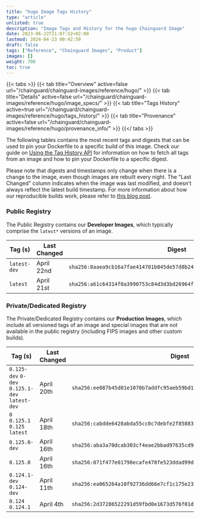 ```yaml
---
title: "hugo Image Tags History"
type: "article"
unlisted: true
description: "Image Tags and History for the hugo Chainguard Image"
date: 2023-06-22T11:07:52+02:00
lastmod: 2024-04-23 00:42:59
draft: false
tags: ["Reference", "Chainguard Images", "Product"]
images: []
weight: 700
toc: true
---
```


{{< tabs >}}
{{< tab title="Overview" active=false url="/chainguard/chainguard-images/reference/hugo/" >}}
{{< tab title="Details" active=false url="/chainguard/chainguard-images/reference/hugo/image_specs/" >}}
{{< tab title="Tags History" active=true url="/chainguard/chainguard-images/reference/hugo/tags_history/" >}}
{{< tab title="Provenance" active=false url="/chainguard/chainguard-images/reference/hugo/provenance_info/" >}}
{{</ tabs >}}

The following tables contains the most recent tags and digests that can be used to pin your Dockerfile to a specific build of this image. Check our guide on [Using the Tag History API](/chainguard/chainguard-images/using-the-tag-history-api/) for information on how to fetch all tags from an image and how to pin your Dockerfile to a specific digest.

Please note that digests and timestamps only change when there is a change to the image, even though images are rebuilt every night. The "Last Changed" column indicates when the image was last modified, and doesn't always reflect the latest build timestamp. For more information about how our reproducible builds work, please refer to [this blog post](https://www.chainguard.dev/unchained/reproducing-chainguards-reproducible-image-builds).

### Public Registry
The Public Registry contains our **Developer Images**, which typically comprise the `latest*` versions of an image.

| Tag (s)       | Last Changed | Digest                                                                    |
|---------------|--------------|---------------------------------------------------------------------------|
|  `latest-dev` | April 22nd   | `sha256:8aaea9cb16a7fae414701b845de57d8b24be1acb5dec56d259789b0927671a18` |
|  `latest`     | April 21st   | `sha256:a61c64314f0a3990753c84d3d3bd26964f9e72645031f4dc0b4b4dcec69b8fb1` |


### Private/Dedicated Registry
The Private/Dedicated Registry contains our **Production Images**, which include all versioned tags of an image and special images that are not available in the public registry (including FIPS images and other custom builds).

| Tag (s)                                         | Last Changed | Digest                                                                    |
|-------------------------------------------------|--------------|---------------------------------------------------------------------------|
|  `0.125-dev` `0-dev` `0.125.1-dev` `latest-dev` | April 20th   | `sha256:ee087b45d01e1070b7addfc95aeb59bd18ca0f652eaaf2b28735b3ba38ca9f7d` |
|  `0` `0.125.1` `0.125` `latest`                 | April 18th   | `sha256:cabdde6428abda55cc0c7debfe2f85883e05a9d797a4181c071d658ced8fcfac` |
|  `0.125.0-dev`                                  | April 16th   | `sha256:aba3a70dcab303cf4eae2bbad97635cd96940c105e4cace7577c98064100ea2b` |
|  `0.125.0`                                      | April 16th   | `sha256:071f477e01798ecafe478fe523ddad99dcb2ac98f0876bbe89968dcbff4924e9` |
|  `0.124.1-dev` `0.124-dev`                      | April 11th   | `sha256:ea065264a10f92736dd66e7cf1c175e23f2cc1a0629a587f01cb13bc37a8415d` |
|  `0.124` `0.124.1`                              | April 4th    | `sha256:2d37286522291d59fbd0e1673d576f01d6f8d765b6a07ee7d7e186e8c87012ce` |

